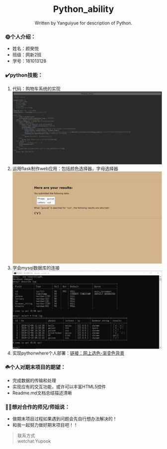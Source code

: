 <div align="center">
  <h1>Python_ability</h1>
  <p>Written by Yanguiyue for description of Python.</p>
</div>

### :sun_with_face:**个人介绍**：
* 姓名：颜癸悦
* 班级：网新2班
* 学号：181013128

### :heavy_check_mark:**python技能**：
1. 代码：购物车系统的实现![shopping](https://raw.githubusercontent.com/guiyueYan/guiyueYan/master/shopping-cart.png)
2. 运用flask制作web应用：包括颜色选择器，字母选择器![字母选择器](https://raw.githubusercontent.com/guiyueYan/guiyueYan/master/%E5%AD%97%E6%AF%8D%E9%80%89%E6%8B%A9%E5%99%A8.png)
3. 学会mysql数据库的连接![cmd](https://raw.githubusercontent.com/guiyueYan/guiyueYan/master/%E6%95%B0%E6%8D%AE%E5%BA%93.png)
4. 实现pythonwhere个人部署：[链接：网上选色-渐变色背景](http://yuian.pythonanywhere.com/entry)

### :shamrock:**个人对期末项目的期望**：
* 完成数据的传输和处理
* 实现应有的交互功能，或许可以丰富HTML5控件
* Readme.md文档总结描述清晰  

### :ok_woman:**想对合作的师兄/师姐说**：
* 做期末项目过程如果遇到问题会先自行想办法解决的！
* 和我一起努力做好期末项目吧！！

> 联系方式  
wetchat:Yupook
